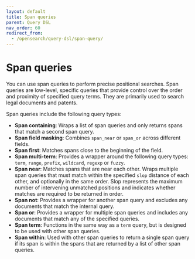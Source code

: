 ```yaml
---
layout: default
title: Span queries
parent: Query DSL
nav_order: 60
redirect_from: 
  - /opensearch/query-dsl/span-query/
---
```


# Span queries

You can use span queries to perform precise positional searches. Span queries are low-level, specific queries that provide control over the order and proximity of specified query terms. They are primarily used to search legal documents and patents. 

Span queries include the following query types:

- **Span containing**: Wraps a list of span queries and only returns spans that match a second span query. 
- **Span field masking**: Combines `span_near` or `span_or` across different fields.
- **Span first**: Matches spans close to the beginning of the field.
- **Span multi-term**: Provides a wrapper around the following query types: `term`, `range`, `prefix`, `wildcard`, `regexp` or `fuzzy`.
- **Span near**: Matches spans that are near each other. Wraps multiple span queries that must match within the specified `slop` distance of each other, and optionally in the same order. Slop represents the maximum number of intervening unmatched positions and indicates whether matches are required to be returned in order.
- **Span not**: Provides a wrapper for another span query and excludes any documents that match the internal query.
- **Span or**: Provides a wrapper for multiple span queries and includes any documents that match any of the specified queries.
- **Span term**: Functions in the same way as a `term` query, but is designed to be used with other span queries.
- **Span within**: Used with other span queries to return a single span query if its span is within the spans that are returned by a list of other span queries.